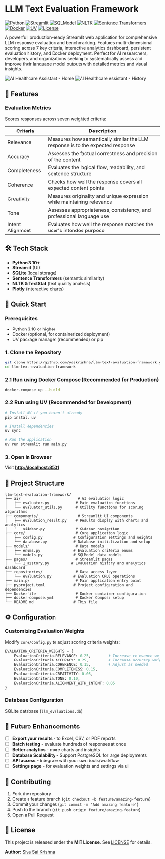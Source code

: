 # LLM Text Evaluation Framework

[![Python](https://img.shields.io/badge/Python-3.10+-blue.svg)](https://www.python.org/downloads/)
[![Streamlit](https://img.shields.io/badge/Streamlit-1.48+-red.svg)](https://streamlit.io/)
[![SQLModel](https://img.shields.io/badge/SQLModel-0.0.24-lightblue.svg)](https://sqlmodel.tiangolo.com/)
[![NLTK](https://img.shields.io/badge/NLTK-3.9.1-yellow.svg)](https://www.nltk.org/)
[![Sentence Transformers](https://img.shields.io/badge/SentenceTransformers-5.1.0-purple.svg)](https://www.sbert.net/)
[![Docker](https://img.shields.io/badge/Docker-Ready-blue.svg)](https://docker.com/)
[![UV](https://img.shields.io/badge/UV-Package%20Manager-green.svg)](https://docs.astral.sh/uv/)
[![License](https://img.shields.io/badge/License-MIT-green.svg)](LICENSE)

A powerful, production-ready Streamlit web application for comprehensive LLM response evaluation and benchmarking. Features multi-dimensional scoring across 7 key criteria, interactive analytics dashboard, persistent evaluation history, and Docker deployment. Perfect for AI researchers, developers, and organizations seeking to systematically assess and improve their language model outputs with detailed metrics and visual insights.

![AI Healthcare Assistant - Home](media/home.png)
![AI Healthcare Assistant - History](media/history.png)

## 📌 Features

### **Evaluation Metrics**

Scores responses across seven weighted criteria:

| Criteria         | Description                                                                         |
| ---------------- | ----------------------------------------------------------------------------------- |
| Relevance        | Measures how semantically similar the LLM response is to the expected response      |
| Accuracy         | Assesses the factual correctness and precision of the content                       |
| Completeness     | Evaluates the logical flow, readability, and sentence structure                     |
| Coherence        | Checks how well the response covers all expected content points                     |
| Creativity       | Measures originality and unique expression while maintaining relevance              |
| Tone             | Assesses appropriateness, consistency, and professional language use                |
| Intent Alignment | Evaluates how well the response matches the user's intended purpose                 |

## 🛠 Tech Stack

* **Python 3.10+**
* **Streamlit** (UI)
* **SQLite** (local storage)
* **Sentence Transformers** (semantic similarity)
* **NLTK & TextStat** (text quality analysis)
* **Plotly** (interactive charts)

## 🚀 Quick Start

### **Prerequisites**
- Python 3.10 or higher
- Docker (optional, for containerized deployment)
- UV package manager (recommended) or pip

### **1. Clone the Repository**

```bash
git clone https://github.com/ysskrishna/llm-text-evaluation-framework.git
cd llm-text-evaluation-framework
```

### **2.1 Run using Docker Compose (Recommended for Production)**
```bash
docker-compose up --build
```


### **2.2 Run using UV (Recommended for Development)**
```bash
# Install UV if you haven't already
pip install uv

# Install dependencies
uv sync

# Run the application
uv run streamlit run main.py
```


### **3. Open in Browser**

Visit **[http://localhost:8501](http://localhost:8501)**


## 📂 Project Structure

```
llm-text-evaluation-framework/
├── ai/                          # AI evaluation logic
│   ├── evaluator.py            # Main evaluation functions
│   └── evaluator_utils.py      # Utility functions for scoring algorithms
├── components/                  # Streamlit UI components
│   ├── evaluation_result.py    # Results display with charts and analytics
│   └── sidebar.py              # Sidebar navigation
├── core/                       # Core application logic
│   ├── config.py              # Configuration settings and weights
│   └── database.py            # Database initialization and setup
├── models/                     # Data models
│   ├── enums.py               # Evaluation criteria enums
│   └── models.py              # SQLModel data models
├── pages/                      # Streamlit pages
│   └── 1_history.py          # Evaluation history and analytics dashboard
├── repositories/               # Data access layer
│   └── evaluation.py          # Evaluation CRUD operations
├── main.py                     # Main application entry point
├── pyproject.toml             # Project configuration and dependencies
├── Dockerfile                  # Docker container configuration
├── docker-compose.yml          # Docker Compose setup
└── README.md                  # This file
```


## ⚙️ Configuration

### **Customizing Evaluation Weights**
Modify `core/config.py` to adjust scoring criteria weights:

```python
EVALUATION_CRITERIA_WEIGHTS = {
    EvaluationCriteria.RELEVANCE: 0.25,        # Increase relevance weight
    EvaluationCriteria.ACCURACY: 0.25,         # Increase accuracy weight
    EvaluationCriteria.COHERENCE: 0.15,        # Adjust as needed
    EvaluationCriteria.COMPLETENESS: 0.15,
    EvaluationCriteria.CREATIVITY: 0.05,
    EvaluationCriteria.TONE: 0.10,
    EvaluationCriteria.ALIGNMENT_WITH_INTENT: 0.05
}
```

### **Database Configuration**
SQLite database (`llm_evaluations.db`)


## 🚀 Future Enhancements
- [ ] **Export your results** - to Excel, CSV, or PDF reports
- [ ] **Batch testing** - evaluate hundreds of responses at once
- [ ] **Better analytics** - more charts and insights
- [ ] **Database Scalability** - Support PostgreSQL for large deployments
- [ ] **API access** - integrate with your own tools/workflow
- [ ] **Settings page** - for evaluation weights and settings via ui

## 🤝 Contributing

1. Fork the repository
2. Create a feature branch (`git checkout -b feature/amazing-feature`)
3. Commit your changes (`git commit -m 'Add amazing feature'`)
4. Push to the branch (`git push origin feature/amazing-feature`)
5. Open a Pull Request


## 📜 License

This project is released under the **MIT License**.
See [LICENSE](LICENSE) for details.

**Author:** [Siva Sai Krishna](https://github.com/ysskrishna)